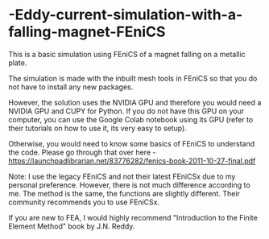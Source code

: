 # -Eddy-current-simulation-with-a-falling-magnet-FEniCS

This is a basic simulation using FEniCS of a magnet falling on a metallic plate.

The simulation is made with the inbuilt mesh tools in FEniCS so that you do not have to install any new packages.

However, the solution uses the NVIDIA GPU and therefore you would need a NVIDIA GPU and CUPY for Python. If you do not have this GPU on your computer, you can use the Google Colab notebook using its GPU (refer to their tutorials on how to use it, its very easy to setup).

Otherwise, you would need to know some basics of FEniCS to understand the code. Please go through that over here - https://launchpadlibrarian.net/83776282/fenics-book-2011-10-27-final.pdf

Note: I use the legacy FEniCS and not their latest FEniCSx due to my personal preference. However, there is not much difference according to me. The method is the same, the functions are slightly different. Their community recommends you to use FEniCSx.

If you are new to FEA, I would highly recommend "Introduction to the Finite Element Method" book by J.N. Reddy.
